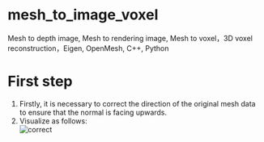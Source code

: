 # mesh_to_image_voxel
Mesh to depth image, Mesh to rendering image, Mesh to voxel，3D voxel reconstruction，Eigen, OpenMesh, C++, Python

# First step
1. Firstly, it is necessary to correct the direction of the original mesh data to ensure that the normal is facing upwards.
2. Visualize as follows:     
![correct](https://github.com/huang229/mesh_to_image_voxel/assets/29627190/2d9ea297-a37e-4674-8a4f-c7fe5f8db84a)

